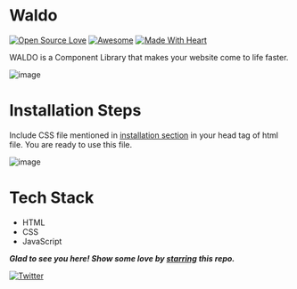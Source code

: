# Waldo
[![Open Source Love](https://badges.frapsoft.com/os/v2/open-source.svg?v=103)](https://github.com/pariyar07)
[![Awesome](https://cdn.rawgit.com/sindresorhus/awesome/d7305f38d29fed78fa85652e3a63e154dd8e8829/media/badge.svg)](https://github.com/pariyar07) [![Made With Heart](https://img.shields.io/badge/Made%20With-Love-orange.svg)](https://github.com/pariyar07)

WALDO is a Component Library that makes your website come to life faster.

![image](https://user-images.githubusercontent.com/38321072/151476581-050ac5fa-98c7-4def-b396-6597460754ba.png)

# Installation Steps

Include CSS file mentioned in [installation section](https://github.com/pariyar07/WALDO) in your head tag of html file.
You are ready to use this file.

![image](https://user-images.githubusercontent.com/38321072/151476701-99afd08d-63cc-4bce-bd51-b413218bac09.png)

# Tech Stack
- HTML
- CSS
- JavaScript

***Glad to see you here! Show some love by [starring](https://github.com/pariyar07/WALDO) this repo.***

[![Twitter](https://img.shields.io/static/v1.svg?label=connect&message=@satyamP_js&color=grey&logo=twitter&style=flat&logoColor=white&colorA=blue)](https://twitter.com/satyamP_js)
